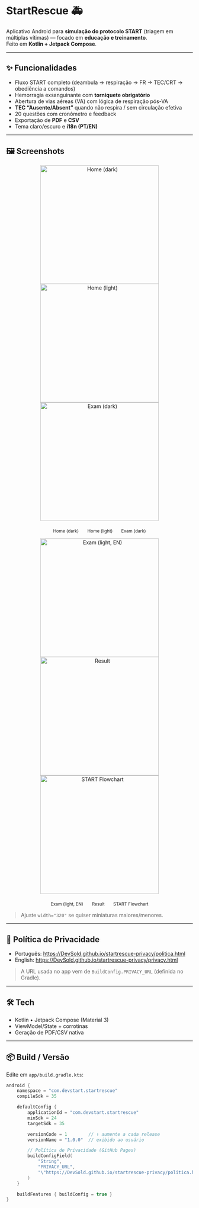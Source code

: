 # StartRescue 🚑

Aplicativo Android para **simulação do protocolo START** (triagem em múltiplas vítimas) — focado em **educação e treinamento**.  
Feito em **Kotlin + Jetpack Compose**.

---

## ✨ Funcionalidades
- Fluxo START completo (deambula → respiração → FR → TEC/CRT → obediência a comandos)
- Hemorragia exsanguinante com **torniquete obrigatório**
- Abertura de vias aéreas (VA) com lógica de respiração pós-VA
- **TEC “Ausente/Absent”** quando não respira / sem circulação efetiva
- 20 questões com cronômetro e feedback
- Exportação de **PDF** e **CSV**
- Tema claro/escuro e **i18n (PT/EN)**

---

## 🖼️ Screenshots

<p align="center">
  <a href="docs/home.png"><img src="docs/home.png" alt="Home (dark)" width="320" /></a>
  <a href="docs/home-light.png"><img src="docs/home-light.png" alt="Home (light)" width="320" /></a>
  <a href="docs/exam.png"><img src="docs/exam.png" alt="Exam (dark)" width="320" /></a>
</p>
<p align="center">
  <sub>Home (dark)</sub> &nbsp;&nbsp;&nbsp;&nbsp;
  <sub>Home (light)</sub> &nbsp;&nbsp;&nbsp;&nbsp;
  <sub>Exam (dark)</sub>
</p>

<p align="center">
  <a href="docs/exam-light-en.png"><img src="docs/exam-claro-english-en.png" alt="Exam (light, EN)" width="320" /></a>
  <a href="docs/result.png"><img src="docs/result.png" alt="Result" width="320" /></a>
  <a href="docs/fluxograma.png"><img src="docs/Fluxograma.png" alt="START Flowchart" width="320" /></a>
</p>
<p align="center">
  <sub>Exam (light, EN)</sub> &nbsp;&nbsp;&nbsp;&nbsp;
  <sub>Result</sub> &nbsp;&nbsp;&nbsp;&nbsp;
  <sub>START Flowchart</sub>
</p>

> Ajuste `width="320"` se quiser miniaturas maiores/menores.

---

## 🔗 Política de Privacidade
- Português: https://DevSold.github.io/startrescue-privacy/politica.html  
- English:  https://DevSold.github.io/startrescue-privacy/privacy.html

> A URL usada no app vem de `BuildConfig.PRIVACY_URL` (definida no Gradle).

---

## 🛠️ Tech
- Kotlin • Jetpack Compose (Material 3)
- ViewModel/State + corrotinas
- Geração de PDF/CSV nativa

---

## 📦 Build / Versão

Edite em `app/build.gradle.kts`:

```kotlin
android {
    namespace = "com.devstart.startrescue"
    compileSdk = 35

    defaultConfig {
        applicationId = "com.devstart.startrescue"
        minSdk = 24
        targetSdk = 35

        versionCode = 1        // ↑ aumente a cada release
        versionName = "1.0.0"  // exibido ao usuário

        // Política de Privacidade (GitHub Pages)
        buildConfigField(
            "String",
            "PRIVACY_URL",
            "\"https://DevSold.github.io/startrescue-privacy/politica.html\""
        )
    }

    buildFeatures { buildConfig = true }
}
